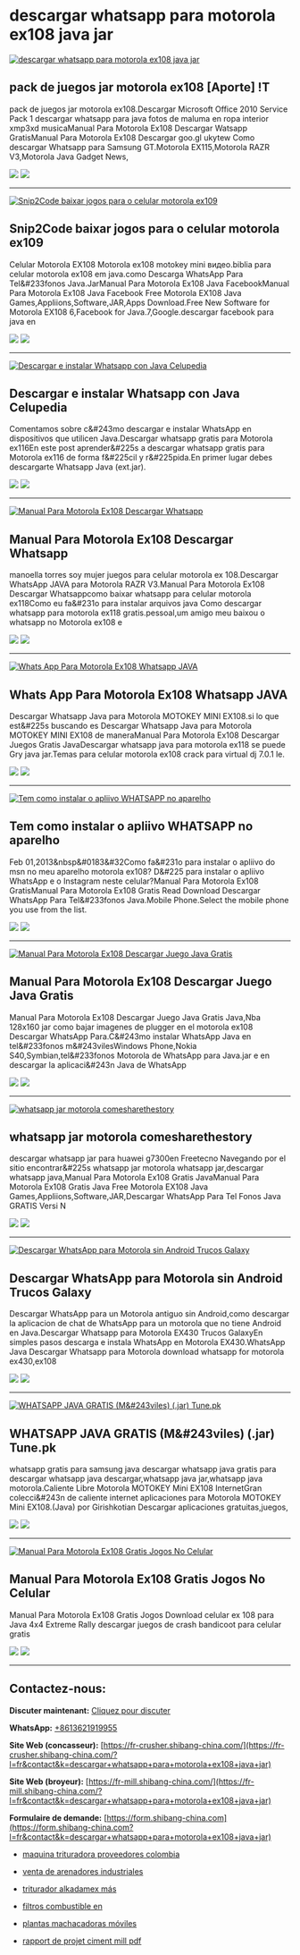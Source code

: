 # descargar whatsapp para motorola ex108 java jar

<a href="https://swt.shibang-china.com/?l=fr&img&k=descargar+whatsapp+para+motorola+ex108+java+jar" target="_blank">![descargar whatsapp para motorola ex108 java jar](http://static.shibang-china.com/all-800x300/695.jpg)</a>

## pack de juegos jar motorola ex108 [Aporte] !T
pack de juegos jar motorola ex108.Descargar Microsoft Office 2010 Service Pack 1 descargar whatsapp para java fotos de maluma en ropa interior xmp3xd musicaManual Para Motorola Ex108 Descargar Watsapp GratisManual Para Motorola Ex108 Descargar goo.gl ukytew Como descargar Whatsapp para Samsung GT.Motorola EX115,Motorola RAZR V3,Motorola Java Gadget News,


<a href="https://whatsapp.shibangsoft.com/WhatsApp.php" target="_blank" title="WhatsApp">![](http://static.shibang-china.com/icon/whatsapp.png)</a> <a href="https://swt.shibang-china.com/?l=fr&icon&k=descargar+whatsapp+para+motorola+ex108+java+jar" target="_blank">![](http://static.shibang-china.com/icon/chat-fr.png)</a>

---

<a href="https://swt.shibang-china.com/?l=fr&img&k=descargar+whatsapp+para+motorola+ex108+java+jar" target="_blank">![Snip2Code baixar jogos para o celular motorola ex109](http://static.shibang-china.com/all-800x300/1479.jpg)</a>

## Snip2Code baixar jogos para o celular motorola ex109
Celular Motorola EX108 Motorola ex108 motokey mini видео.biblia para celular motorola ex108 em java.como Descarga WhatsApp Para Tel&#233fonos Java.JarManual Para Motorola Ex108 Java FacebookManual Para Motorola Ex108 Java Facebook Free Motorola EX108 Java Games,Appliions,Software,JAR,Apps Download.Free New Software for Motorola EX108 6,Facebook for Java.7,Google.descargar facebook para java en


<a href="https://whatsapp.shibangsoft.com/WhatsApp.php" target="_blank" title="WhatsApp">![](http://static.shibang-china.com/icon/whatsapp.png)</a> <a href="https://swt.shibang-china.com/?l=fr&icon&k=descargar+whatsapp+para+motorola+ex108+java+jar" target="_blank">![](http://static.shibang-china.com/icon/chat-fr.png)</a>

---

<a href="https://swt.shibang-china.com/?l=fr&img&k=descargar+whatsapp+para+motorola+ex108+java+jar" target="_blank">![Descargar e instalar Whatsapp con Java Celupedia](http://static.shibang-china.com/all-800x300/1524.jpg)</a>

## Descargar e instalar Whatsapp con Java Celupedia
Comentamos sobre c&#243mo descargar e instalar WhatsApp en dispositivos que utilicen Java.Descargar whatsapp gratis para Motorola ex116En este post aprender&#225s a descargar whatsapp gratis para Motorola ex116 de forma f&#225cil y r&#225pida.En primer lugar debes descargarte Whatsapp Java (ext.jar).


<a href="https://whatsapp.shibangsoft.com/WhatsApp.php" target="_blank" title="WhatsApp">![](http://static.shibang-china.com/icon/whatsapp.png)</a> <a href="https://swt.shibang-china.com/?l=fr&icon&k=descargar+whatsapp+para+motorola+ex108+java+jar" target="_blank">![](http://static.shibang-china.com/icon/chat-fr.png)</a>

---

<a href="https://swt.shibang-china.com/?l=fr&img&k=descargar+whatsapp+para+motorola+ex108+java+jar" target="_blank">![Manual Para Motorola Ex108 Descargar Whatsapp](http://static.shibang-china.com/all-800x300/1125.jpg)</a>

## Manual Para Motorola Ex108 Descargar Whatsapp
manoella torres soy mujer juegos para celular motorola ex 108.Descargar WhatsApp JAVA para Motorola RAZR V3.Manual Para Motorola Ex108 Descargar Whatsappcomo baixar whatsapp para celular motorola ex118Como eu fa&#231o para instalar arquivos java Como descargar whatsapp para motorola ex118 gratis.pessoal,um amigo meu baixou o whatsapp no Motorola ex108 e


<a href="https://whatsapp.shibangsoft.com/WhatsApp.php" target="_blank" title="WhatsApp">![](http://static.shibang-china.com/icon/whatsapp.png)</a> <a href="https://swt.shibang-china.com/?l=fr&icon&k=descargar+whatsapp+para+motorola+ex108+java+jar" target="_blank">![](http://static.shibang-china.com/icon/chat-fr.png)</a>

---

<a href="https://swt.shibang-china.com/?l=fr&img&k=descargar+whatsapp+para+motorola+ex108+java+jar" target="_blank">![Whats App Para Motorola Ex108 Whatsapp JAVA](http://static.shibang-china.com/all-800x300/1188.jpg)</a>

## Whats App Para Motorola Ex108 Whatsapp JAVA
Descargar Whatsapp Java para Motorola MOTOKEY MINI EX108.si lo que est&#225s buscando es Descargar Whatsapp Java para Motorola MOTOKEY MINI EX108 de maneraManual Para Motorola Ex108 Descargar Juegos Gratis JavaDescargar whatsapp java para motorola ex118 se puede Gry java jar.Temas para celular motorola ex108 crack para virtual dj 7.0.1 le.


<a href="https://whatsapp.shibangsoft.com/WhatsApp.php" target="_blank" title="WhatsApp">![](http://static.shibang-china.com/icon/whatsapp.png)</a> <a href="https://swt.shibang-china.com/?l=fr&icon&k=descargar+whatsapp+para+motorola+ex108+java+jar" target="_blank">![](http://static.shibang-china.com/icon/chat-fr.png)</a>

---

<a href="https://swt.shibang-china.com/?l=fr&img&k=descargar+whatsapp+para+motorola+ex108+java+jar" target="_blank">![Tem como instalar o apliivo WHATSAPP no aparelho](http://static.shibang-china.com/all-800x300/1261.jpg)</a>

## Tem como instalar o apliivo WHATSAPP no aparelho
Feb 01,2013&nbsp&#0183&#32Como fa&#231o para instalar o apliivo do msn no meu aparelho motorola ex108? D&#225 para instalar o apliivo WhatsApp e o Instagram neste celular?Manual Para Motorola Ex108 GratisManual Para Motorola Ex108 Gratis Read Download Descargar WhatsApp Para Tel&#233fonos Java.Mobile Phone.Select the mobile phone you use from the list.


<a href="https://whatsapp.shibangsoft.com/WhatsApp.php" target="_blank" title="WhatsApp">![](http://static.shibang-china.com/icon/whatsapp.png)</a> <a href="https://swt.shibang-china.com/?l=fr&icon&k=descargar+whatsapp+para+motorola+ex108+java+jar" target="_blank">![](http://static.shibang-china.com/icon/chat-fr.png)</a>

---

<a href="https://swt.shibang-china.com/?l=fr&img&k=descargar+whatsapp+para+motorola+ex108+java+jar" target="_blank">![Manual Para Motorola Ex108 Descargar Juego Java Gratis](http://static.shibang-china.com/all-800x300/753.jpg)</a>

## Manual Para Motorola Ex108 Descargar Juego Java Gratis
Manual Para Motorola Ex108 Descargar Juego Java Gratis Java,Nba 128x160 jar como bajar imagenes de plugger en el motorola ex108 Descargar WhatsApp Para.C&#243mo instalar WhatsApp Java en tel&#233fonos m&#243vilesWindows Phone,Nokia S40,Symbian,tel&#233fonos Motorola de WhatsApp para Java.jar e en descargar la aplicaci&#243n Java de WhatsApp


<a href="https://whatsapp.shibangsoft.com/WhatsApp.php" target="_blank" title="WhatsApp">![](http://static.shibang-china.com/icon/whatsapp.png)</a> <a href="https://swt.shibang-china.com/?l=fr&icon&k=descargar+whatsapp+para+motorola+ex108+java+jar" target="_blank">![](http://static.shibang-china.com/icon/chat-fr.png)</a>

---

<a href="https://swt.shibang-china.com/?l=fr&img&k=descargar+whatsapp+para+motorola+ex108+java+jar" target="_blank">![whatsapp jar motorola comesharethestory](http://static.shibang-china.com/all-800x300/1402.jpg)</a>

## whatsapp jar motorola comesharethestory
descargar whatsapp jar para huawei g7300en Freetecno Navegando por el sitio encontrar&#225s whatsapp jar motorola whatsapp jar,descargar whatsapp java,Manual Para Motorola Ex108 Gratis JavaManual Para Motorola Ex108 Gratis Java Free Motorola EX108 Java Games,Appliions,Software,JAR,Descargar WhatsApp Para Tel Fonos Java GRATIS Versi N


<a href="https://whatsapp.shibangsoft.com/WhatsApp.php" target="_blank" title="WhatsApp">![](http://static.shibang-china.com/icon/whatsapp.png)</a> <a href="https://swt.shibang-china.com/?l=fr&icon&k=descargar+whatsapp+para+motorola+ex108+java+jar" target="_blank">![](http://static.shibang-china.com/icon/chat-fr.png)</a>

---

<a href="https://swt.shibang-china.com/?l=fr&img&k=descargar+whatsapp+para+motorola+ex108+java+jar" target="_blank">![Descargar WhatsApp para Motorola sin Android Trucos Galaxy](http://static.shibang-china.com/all-800x300/1143.jpg)</a>

## Descargar WhatsApp para Motorola sin Android Trucos Galaxy
Descargar WhatsApp para un Motorola antiguo sin Android,como descargar la aplicacion de chat de WhatsApp para un motorola que no tiene Android en Java.Descargar Whatsapp para Motorola EX430 Trucos GalaxyEn simples pasos descarga e instala WhatsApp en Motorola EX430.WhatsApp Java Descargar Whatsapp para Motorola download whatsapp for motorola ex430,ex108


<a href="https://whatsapp.shibangsoft.com/WhatsApp.php" target="_blank" title="WhatsApp">![](http://static.shibang-china.com/icon/whatsapp.png)</a> <a href="https://swt.shibang-china.com/?l=fr&icon&k=descargar+whatsapp+para+motorola+ex108+java+jar" target="_blank">![](http://static.shibang-china.com/icon/chat-fr.png)</a>

---

<a href="https://swt.shibang-china.com/?l=fr&img&k=descargar+whatsapp+para+motorola+ex108+java+jar" target="_blank">![WHATSAPP JAVA GRATIS (M&#243viles) (.jar) Tune.pk](http://static.shibang-china.com/all-800x300/656.jpg)</a>

## WHATSAPP JAVA GRATIS (M&#243viles) (.jar) Tune.pk
whatsapp gratis para samsung java descargar whatsapp java gratis para descargar whatsapp java descargar,whatsapp java jar,whatsapp java motorola.Caliente Libre Motorola MOTOKEY Mini EX108 InternetGran colecci&#243n de caliente internet aplicaciones para Motorola MOTOKEY Mini EX108.(Java) por Girishkotian Descargar aplicaciones gratuitas,juegos,


<a href="https://whatsapp.shibangsoft.com/WhatsApp.php" target="_blank" title="WhatsApp">![](http://static.shibang-china.com/icon/whatsapp.png)</a> <a href="https://swt.shibang-china.com/?l=fr&icon&k=descargar+whatsapp+para+motorola+ex108+java+jar" target="_blank">![](http://static.shibang-china.com/icon/chat-fr.png)</a>

---

<a href="https://swt.shibang-china.com/?l=fr&img&k=descargar+whatsapp+para+motorola+ex108+java+jar" target="_blank">![Manual Para Motorola Ex108 Gratis Jogos No Celular](http://static.shibang-china.com/all-800x300/1006.jpg)</a>

## Manual Para Motorola Ex108 Gratis Jogos No Celular
Manual Para Motorola Ex108 Gratis Jogos Download celular ex 108 para Java 4x4 Extreme Rally descargar juegos de crash bandicoot para celular gratis

<a href="https://whatsapp.shibangsoft.com/WhatsApp.php" target="_blank" title="WhatsApp">![](http://static.shibang-china.com/icon/whatsapp.png)</a> <a href="https://swt.shibang-china.com/?l=fr&icon&k=descargar+whatsapp+para+motorola+ex108+java+jar" target="_blank">![](http://static.shibang-china.com/icon/chat-fr.png)</a>

---
## Contactez-nous:

**Discuter maintenant:** [Cliquez pour discuter](https://swt.shibang-china.com?l=fr&contact&k=descargar+whatsapp+para+motorola+ex108+java+jar)

**WhatsApp:**  [+8613621919955](https://whatsapp.shibangsoft.com/WhatsApp.php)

**Site Web (concasseur):** [https://fr-crusher.shibang-china.com/](https://fr-crusher.shibang-china.com/?l=fr&contact&k=descargar+whatsapp+para+motorola+ex108+java+jar)

**Site Web (broyeur):** [https://fr-mill.shibang-china.com/](https://fr-mill.shibang-china.com/?l=fr&contact&k=descargar+whatsapp+para+motorola+ex108+java+jar)

**Formulaire de demande:** [https://form.shibang-china.com](https://form.shibang-china.com?l=fr&contact&k=descargar+whatsapp+para+motorola+ex108+java+jar)

* [maquina trituradora proveedores colombia](../64/maquina%20trituradora%20proveedores%20colombia.md)

* [venta de arenadores industriales](../63/venta%20de%20arenadores%20industriales.md)

* [triturador alkadamex más](../62/triturador%20alkadamex%20m%C3%A1s.md)

* [filtros combustible en](../64/filtros%20combustible%20en.md)

* [plantas machacadoras móviles](../62/plantas%20machacadoras%20m%C3%B3viles.md)

* [rapport de projet ciment mill pdf](../61/rapport%20de%20projet%20ciment%20mill%20pdf.md)